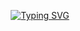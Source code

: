 <p align="center">
    <a href="https://git.io/typing-svg"><img src="https://readme-typing-svg.demolab.com?font=Poppins&size=30&pause=500&color=F7D43D&center=true&vCenter=true&random=false&width=550&lines=Hey%2C+I'm+Flo+%F0%9F%91%8B;I'm+a+fullstack+developer;My+tech+stacks%3A+HTML%2C+JS%2C+CSS%2C+Java" alt="Typing SVG" /></a>
</p>
